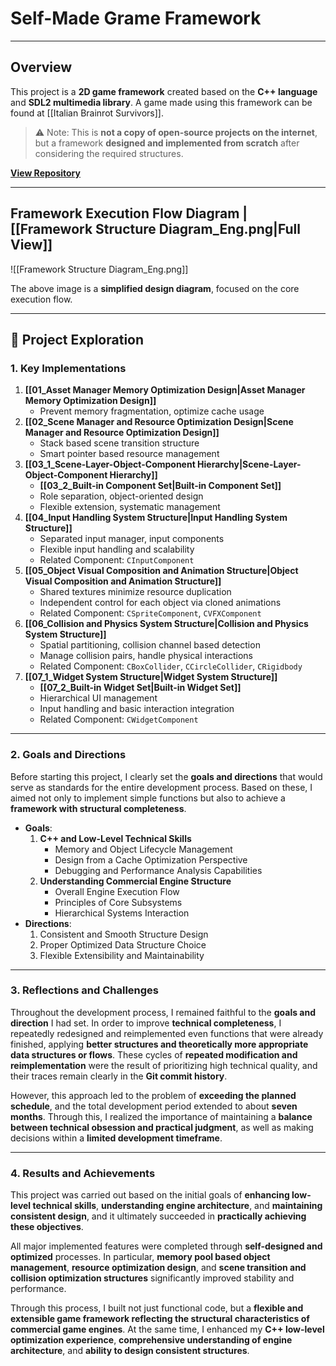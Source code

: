 # **Self-Made Grame Framework**
---
## **Overview**
This project is a **2D game framework** created based on the **C++ language** and **SDL2 multimedia library**. A game made using this framework can be found at [[Italian Brainrot Survivors]].

> ⚠️ Note: This is **not a copy of open-source projects on the internet**, but a framework **designed and implemented from scratch** after considering the required structures.

[**View Repository**](https://github.com/Woo95/SDL2_Game_Framework)

---
## **Framework Execution Flow Diagram | [[Framework Structure Diagram_Eng.png|Full View]]**
![[Framework Structure Diagram_Eng.png]]

The above image is a **simplified design diagram**, focused on the core execution flow.

---
## **📂 Project Exploration**
### **1. Key Implementations**
1. **[[01_Asset Manager Memory Optimization Design|Asset Manager Memory Optimization Design]]**
	- Prevent memory fragmentation, optimize cache usage
2. **[[02_Scene Manager and Resource Optimization Design|Scene Manager and Resource Optimization Design]]**
	- Stack based scene transition structure
	- Smart pointer based resource management
3. **[[03_1_Scene-Layer-Object-Component Hierarchy|Scene-Layer-Object-Component Hierarchy]]**
	- **[[03_2_Built-in Component Set|Built-in Component Set]]**
	- Role separation, object-oriented design
	- Flexible extension, systematic management
4. **[[04_Input Handling System Structure|Input Handling System Structure]]**
	- Separated input manager, input components
	- Flexible input handling and scalability
	- Related Component: `CInputComponent`
5. **[[05_Object Visual Composition and Animation Structure|Object Visual Composition and Animation Structure]]**
	- Shared textures minimize resource duplication
	- Independent control for each object via cloned animations
	- Related Component: `CSpriteComponent`, `CVFXComponent`
6. **[[06_Collision and Physics System Structure|Collision and Physics System Structure]]**
	- Spatial partitioning, collision channel based detection
	- Manage collision pairs, handle physical interactions
	- Related Component: `CBoxCollider`, `CCircleCollider`, `CRigidbody`
7. **[[07_1_Widget System Structure|Widget System Structure]]**
	- **[[07_2_Built-in Widget Set|Built-in Widget Set]]**
	- Hierarchical UI management
	- Input handling and basic interaction integration
	- Related Component: `CWidgetComponent`

---
### **2. Goals and Directions**
Before starting this project, I clearly set the **goals and directions** that would serve as standards for the entire development process. Based on these, I aimed not only to implement simple functions but also to achieve a **framework with structural completeness**.
- **Goals**:
	1. **C++ and Low-Level Technical Skills**
		- Memory and Object Lifecycle Management
		- Design from a Cache Optimization Perspective
		- Debugging and Performance Analysis Capabilities
	2. **Understanding Commercial Engine Structure**
		- Overall Engine Execution Flow
		- Principles of Core Subsystems
		- Hierarchical Systems Interaction
- **Directions**:
	1. Consistent and Smooth Structure Design
	2. Proper Optimized Data Structure Choice
	3. Flexible Extensibility and Maintainability

---
### **3. Reflections and Challenges**
Throughout the development process, I remained faithful to the **goals and direction** I had set. In order to improve **technical completeness**, I repeatedly redesigned and reimplemented even functions that were already finished, applying **better structures and theoretically more appropriate data structures or flows**. These cycles of **repeated modification and reimplementation** were the result of prioritizing high technical quality, and their traces remain clearly in the **Git commit history**.

However, this approach led to the problem of **exceeding the planned schedule**, and the total development period extended to about **seven months**. Through this, I realized the importance of maintaining a **balance between technical obsession and practical judgment**, as well as making decisions within a **limited development timeframe**.

---
### **4. Results and Achievements**
This project was carried out based on the initial goals of **enhancing low-level technical skills**, **understanding engine architecture**, and **maintaining consistent design**, and it ultimately succeeded in **practically achieving these objectives**.

All major implemented features were completed through **self-designed and optimized** processes. In particular, **memory pool based object management**, **resource optimization design**, and **scene transition and collision optimization structures** significantly improved stability and performance.

Through this process, I built not just functional code, but a **flexible and extensible game framework reflecting the structural characteristics of commercial game engines**. At the same time, I enhanced my **C++ low-level optimization experience**, **comprehensive understanding of engine architecture**, and **ability to design consistent structures**.